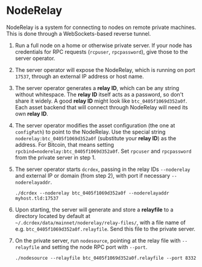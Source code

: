 # NodeRelay

NodeRelay is a system for connecting to nodes on remote private machines.
This is done through a WebSockets-based reverse tunnel.

1. Run a full node on a home or otherwise private server. If your node has
credentials for RPC requests (`rcpuser`, `rpcpassword`), give those to the server
operator.

2. The server operator will expose the NodeRelay, which is running on port
`17537`, through an external IP address or host name.

1. The server operator generates a **relay ID**, which can be any string without
whitespace. The **relay ID** itself acts as a password, so don't share it
widely. A good **relay ID** might look like `btc_0405f1069d352a0f`. Each asset
backend that will connect through NodeRelay will need its own **relay ID**.

1. The server operator modifies the asset configuration (the one at `configPath`)
to point to the NodeRelay. Use the special string `noderelay:btc_0405f1069d352a0f`
(substitute your **relay ID**) as the address. For Bitcoin, that means
setting `rpcbind=noderelay:btc_0405f1069d352a0f`. Set `rpcuser` and `rpcpassword`
from the private server in step 1.

1. The server operator starts `dcrdex`, passing in the relay IDs `--noderelay`
and external IP or domain (from step 2), with port if necessary `--noderelayaddr`.
    ```
    ./dcrdex --noderelay btc_0405f1069d352a0f --noderelayaddr myhost.tld:17537
    ```

1. Upon starting, the server will generate and store a **relayfile** to a
directory located by default at `~/.dcrdex/data/mainnet/noderelay/relay-files/`,
with a file name of e.g. `btc_0405f1069d352a0f.relayfile`. Send this file to
the private server.

1. On the private server, run `nodesource`, pointing at the relay file with
`--relayfile` and setting the node RPC port with `--port`.
    ```
    ./nodesource --relayfile btc_0405f1069d352a0f.relayfile --port 8332
    ```


